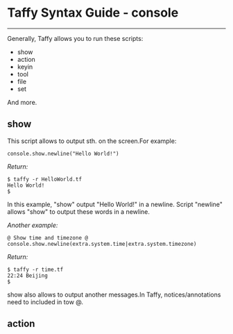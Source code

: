 # Taffy Syntax Guide - console

---

Generally, Taffy allows you to run these scripts:
* show
* action
* keyin
* tool
* file
* set

And more.

## show
This script allows to output sth. on the screen.For example:
        
    console.show.newline("Hello World!")
*Return:*

    $ taffy -r HelloWorld.tf
    Hello World!
    $
In this example, "show" output "Hello World!" in a newline. Script "newline" allows "show" to output these words in a newline.

*Another example:*

    @ Show time and timezone @
    console.show.newline(extra.system.time|extra.system.timezone)
*Return:*

    $ taffy -r time.tf
    22:24 Beijing
    $
show also allows to output another messages.In Taffy, notices/annotations need to included in tow @.

## action

